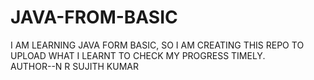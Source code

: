 # JAVA-FROM-BASIC


I AM LEARNING JAVA FORM BASIC, SO I AM CREATING THIS REPO TO UPLOAD WHAT I LEARNT TO CHECK MY PROGRESS TIMELY.
<br>
AUTHOR--N R SUJITH KUMAR
